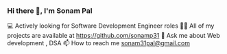 ### Hi there 👋, I'm Sonam Pal


💻 Actively looking for Software Development Engineer roles
👨‍💻 All of my projects are available at https://github.com/sonamp31
💬 Ask me about Web development , DSA
📫 How to reach me sonam31pal@gmail.com


